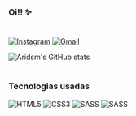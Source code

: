 ### Oi!! ✨
#

[![Instagram](https://img.shields.io/badge/Instagram-E4405F?style=for-the-badge&logo=instagram&logoColor=white)](https://www.instagram.com/arianemorelt/)
[![Gmail](https://img.shields.io/badge/Gmail-D14836?style=for-the-badge&logo=gmail&logoColor=white)](https://mail.google.com/mail/u/0/?tab=rm&ogbl#inbox?compose=DmwnWsvCflgkttVRkLDGLhRWbHMftXnDcplXJXFFdpDFWNZdbDqtDlZnbbFcCWCMlCLpgQFXNTZQ)

![Aridsm's GitHub stats](https://github-readme-stats.vercel.app/api?username=aridsm&show_icons=true&theme=tokyonight)

#
### Tecnologias usadas

<div style="display: inline_block">
    <img alt="HTML5" src="https://img.shields.io/badge/HTML5-E34F26?style=for-the-badge&logo=html5&logoColor=white"/>
    <img alt="CSS3" src="https://img.shields.io/badge/CSS3-1572B6?style=for-the-badge&logo=css3&logoColor=white"/>
    <img alt="SASS" src="https://img.shields.io/badge/Sass-CC6699?style=for-the-badge&logo=sass&logoColor=white"/>
    <img alt="SASS" src="https://img.shields.io/badge/JavaScript-F7DF1E?style=for-the-badge&logo=javascript&logoColor=black"/>
</div>
